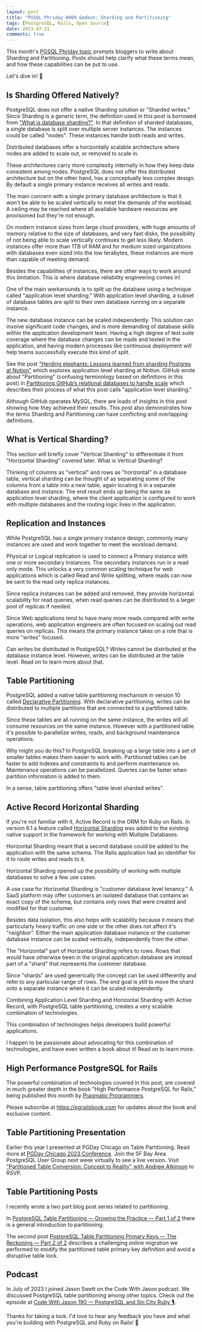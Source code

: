 ```yaml
---
layout: post
title: "PGSQL Phriday #009 &mdash; Sharding and Partitioning"
tags: [PostgreSQL, Rails, Open Source]
date: 2023-07-31
comments: true
---
```


This month's [PGSQL Phriday topic](https://engineering.adjust.com/post/pgsql_phriday_011_-_partitioning_vs_sharding_in_postgresql/) prompts bloggers to write about Sharding and Partitioning. Posts should help clarify what these terms mean, and how these capabilities can be put to use.

Let's dive in! 🤿

## Is Sharding Offered Natively?

PostgreSQL does not offer a native Sharding solution or "Sharded writes." Since Sharding is a generic term, the definition used in this post is borrowed from ["What is database sharding?"](https://aws.amazon.com/what-is/database-sharding/). In that definition of sharded databases, a single database is split over multiple server instances. The instances could be called "nodes". These instances handle both reads and writes.

Distributed databases offer a horizontally scalable architecture where nodes are added to scale out, or removed to scale in.

These architectures carry more complexity internally in how they keep data consistent among nodes. PostgreSQL does not offer this distributed architecture but on the other hand, has a conceptually less complex design. By default a single primary instance receives all writes and reads.

The main concern with a single primary database architecture is that it won't be able to be scaled vertically to meet the demands of the workload. A ceiling may be reached where all available hardware resources are provisioned but they're not enough.

On modern instance sizes from large cloud providers, with huge amounts of memory relative to the size of databases, and very fast disks, the possibility of not being able to scale vertically continues to get less likely. Modern instances offer more than 1TB of RAM and for medium sized organizations with databases even sized into the low terabytes, these instances are more than capable of meeting demand.

Besides the capabilities of instances, there are other ways to work around this limitation. This is where database reliability engineering comes in!

One of the main workarounds is to split up the database using a technique called "application level sharding." With application level sharding, a subset of database tables are split to their own database running on a separate instance.

The new database instance can be scaled independently. This solution can involve significant code changes, and is more demanding of database skills within the application development team. Having a high degree of test suite coverage where the database changes can be made and tested in the application, and having modern processes like continuous deployment will help teams successfully execute this kind of split.

See the post ["Herding elephants: Lessons learned from sharding Postgres at Notion"](https://www.notion.so/blog/sharding-postgres-at-notion) which explores application level sharding at Notion. GitHub wrote about "Partitioning" (confusing terminology based on definitions in this post) in [Partitioning GitHub’s relational databases to handle scale](https://github.blog/2021-09-27-partitioning-githubs-relational-databases-scale/) which describes their process of what this post calls "application level sharding."

Although GitHub operates MySQL, there are loads of insights in this post showing how they achieved their results. This post also demonstrates how the terms Sharding and Partitioning can have conflicting and overlapping definitions.

## What is Vertical Sharding?

This section will briefly cover "Vertical Sharding" to differentiate it from "Horizontal Sharding" covered later. What is Vertical Sharding?

Thinking of columns as "vertical" and rows as "horizontal" in a database table, vertical sharding can be thought of as separating some of the columns from a table into a new table, again locating it in a separate database and instance. The end result ends up being the same as application level sharding, where the client application is configured to work with multiple databases and the routing logic lives in the application.

## Replication and Instances

While PostgreSQL has a single primary instance design, commonly many instances are used and work together to meet the workload demand.

Physical or Logical replication is used to connect a Primary instance with one or more secondary Instances. The secondary instances run in a read only mode. This unlocks a very common scaling technique for web applications which is called Read and Write splitting, where reads can now be sent to the read only replica instances.

Since replica instances can be added and removed, they provide horizontal scalability for read queries, when read queries can be distributed to a larger pool of replicas if needed.

Since Web applications tend to have many more reads compared with write operations, web application engineers are often focused on scaling out read queries on replicas. This means the primary instance takes on a role that is more "writes" focused.

Can writes be distributed in PostgreSQL? Writes cannot be distributed at the database instance level. However, writes can be distributed at the table level.
Read on to learn more about that.

## Table Partitioning

PostgreSQL added a native table partitioning mechanism in version 10 called [Declarative Partitioning](https://www.postgresql.org/docs/current/ddl-partitioning.html). With declarative partitioning, writes can be distributed to multiple partitions that are connected to a partitioned table.

Since these tables are all running on the same instance, the writes will all consume resources on the same instance. However with a partitioned table it's possible to parallelize writes, reads, and background maintenance operations.

Why might you do this? In PostgreSQL breaking up a large table into a set of smaller tables makes them easier to work with. Partitioned tables can be faster to add Indexes and constraints to and perform maintenance on. Maintenance operations can be parallelized. Queries can be faster when partition information is added to them.

In a sense, table partitioning offers "table level sharded writes".

## Active Record Horizontal Sharding

If you're not familiar with it, Active Record is the ORM for Ruby on Rails. In version 6.1 a feature called [Horizontal Sharding](https://edgeguides.rubyonrails.org/active_record_multiple_databases.html#horizontal-sharding) was added to the existing native support in the framework for working with Multiple Databases.

Horizontal Sharding meant that a second database could be added to the application with the same schema. The Rails application had an identifier for it to route writes and reads to it.

Horizontal Sharding opened up the possibility of working with multiple databases to solve a few use cases.

A use case for Horizontal Sharding is "customer database level tenancy." A SaaS platform may offer customers an isolated database that contains an exact copy of the schema, but contains only rows that were created and modified for that customer.

Besides data isolation, this also helps with scalability because it means that particularly heavy traffic on one side or the other does not affect it's "neighbor". Either the main application database instance or the customer database instance can be scaled vertically, independently from the other.

The "Horizontal" part of Horizontal Sharding refers to rows. Rows that would have otherwise been in the original application database are instead part of a "shard" that represents the customer database.

Since "shards" are used generically the concept can be used differently and refer to any particular range of rows. The end goal is still to move the shard onto a separate instance where it can be scaled independently.

Combining Application Level Sharding and Horizontal Sharding with Active Record, with PostgreSQL table partitioning, creates a very scalable combination of technologies.

This combination of technologies helps developers build powerful applications.

I happen to be passionate about advocating for this combination of technologies, and have even written a book about it! Read on to learn more.

## High Performance PostgreSQL for Rails

The powerful combination of technologies covered in this post, are covered in much greater depth in the book "High Performance PostgreSQL for Rails," being published this month by [Pragmatic Programmers](https://pragprog.com).

Please subscribe at <https://pgrailsbook.com> for updates about the book and exclusive content.


## Table Partitioning Presentation

Earlier this year I presented at PGDay Chicago on Table Partitioning. Read more at [PGDay Chicago 2023 Conference](/blog/2023/05/24/pgday-chicago). Join the SF Bay Area PostgreSQL User Group next week virtually to see a live version. Visit ["Partitioned Table Conversion: Concept to Reality" with Andrew Atkinson](https://www.meetup.com/postgresql-1/events/295042365/) to RSVP.


## Table Partitioning Posts

I recently wrote a two part blog post series related to partitioning.

In [PostgreSQL Table Partitioning — Growing the Practice — Part 1 of 2](/blog/2023/07/27/partitioning-growing-practice) there is a general introduction to partitioning.

The second post [PostgreSQL Table Partitioning Primary Keys — The Reckoning — Part 2 of 2](/blog/2023/07/28/partitioning-primary-keys-reckoning) describes a challenging online migration we performed to modify the partitioned table primary key definition and avoid a disruptive table lock.

## Podcast

In July of 2023 I joined Jason Swett on the Code With Jason podcast. We discussed PostgreSQL table partitioning among other topics. Check out the episode at [Code With Jason 190 — PostgreSQL and Sin City Ruby 🎙️](/blog/2023/07/28/code-with-jason-postgresql-sin-city-ruby).

Thanks for taking a look. I'd love to hear any feedback you have and what you're building with PostgreSQL and Ruby on Rails! 👋